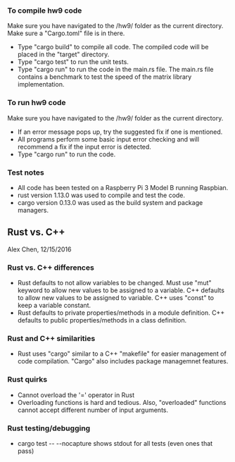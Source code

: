 ### To compile hw9 code
Make sure you have navigated to the /hw9/ folder as the current directory. Make sure a "Cargo.toml" file is in there.
* Type "cargo build" to compile all code. The compiled code will be placed in the "target" directory.
* Type "cargo test" to run the unit tests.
* Type "cargo run" to run the code in the main.rs file. The main.rs file contains a benchmark to test the speed of the matrix library implementation.

### To run hw9 code
Make sure you have navigated to the /hw9/ folder as the current directory.
* If an error message pops up, try the suggested fix if one is mentioned.
* All programs perform some basic input error checking and will recommend a fix if the input error is detected.  
* Type "cargo run" to run the code.

### Test notes
* All code has been tested on a Raspberry Pi 3 Model B running Raspbian.
* rust version 1.13.0 was used to compile and test the code. 
* cargo version 0.13.0 was used as the build system and package managers.

## Rust vs. C++
Alex Chen, 12/15/2016

### Rust vs. C++ differences
* Rust defaults to not allow variables to be changed. Must use "mut" keyword to allow new values to be assigned to a variable. C++ defaults to allow new values to be assigned to variable. C++ uses "const" to keep a variable constant.
* Rust defaults to private properties/methods in a module definition. C++ defaults to public properties/methods in a class definition.

### Rust and C++ similarities
* Rust uses "cargo" similar to a C++ "makefile" for easier management of code compilation. "Cargo" also includes package managemnet features.

### Rust quirks
* Cannot overload the '=' operator in Rust
* Overloading functions is hard and tedious. Also, "overloaded" functions cannot accept different number of input arguments.

### Rust testing/debugging
* cargo test -- --nocapture shows stdout for all tests (even ones that pass)
